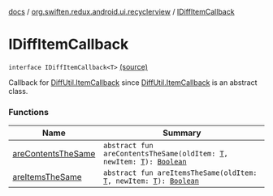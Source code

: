 [docs](../../index.md) / [org.swiften.redux.android.ui.recyclerview](../index.md) / [IDiffItemCallback](./index.md)

# IDiffItemCallback

`interface IDiffItemCallback<T>` [(source)](https://github.com/protoman92/KotlinRedux/tree/master/android/android-recyclerview/src/main/java/org/swiften/redux/android/ui/recyclerview/DiffedAdapter.kt#L28)

Callback for [DiffUtil.ItemCallback](#) since [DiffUtil.ItemCallback](#) is an abstract class.

### Functions

| Name | Summary |
|---|---|
| [areContentsTheSame](are-contents-the-same.md) | `abstract fun areContentsTheSame(oldItem: `[`T`](index.md#T)`, newItem: `[`T`](index.md#T)`): `[`Boolean`](https://kotlinlang.org/api/latest/jvm/stdlib/kotlin/-boolean/index.html) |
| [areItemsTheSame](are-items-the-same.md) | `abstract fun areItemsTheSame(oldItem: `[`T`](index.md#T)`, newItem: `[`T`](index.md#T)`): `[`Boolean`](https://kotlinlang.org/api/latest/jvm/stdlib/kotlin/-boolean/index.html) |
